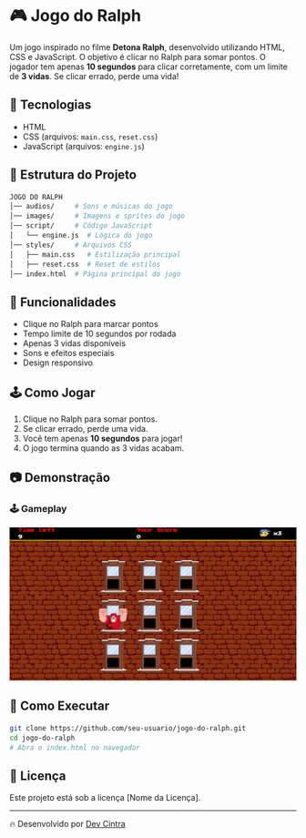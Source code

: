 # 🎮 Jogo do Ralph  

Um jogo inspirado no filme **Detona Ralph**, desenvolvido utilizando HTML, CSS e JavaScript. O objetivo é clicar no Ralph para somar pontos. O jogador tem apenas **10 segundos** para clicar corretamente, com um limite de **3 vidas**. Se clicar errado, perde uma vida!  

## 🚀 Tecnologias  

- HTML  
- CSS (arquivos: `main.css`, `reset.css`)  
- JavaScript (arquivos: `engine.js`)  

## 📂 Estrutura do Projeto  

```bash
JOGO DO RALPH
│── audios/     # Sons e músicas do jogo
│── images/     # Imagens e sprites do jogo
│── script/     # Código JavaScript
│   └── engine.js  # Lógica do jogo
│── styles/     # Arquivos CSS
│   ├── main.css   # Estilização principal
│   ├── reset.css  # Reset de estilos
│── index.html  # Página principal do jogo
```

## 📌 Funcionalidades  

- Clique no Ralph para marcar pontos  
- Tempo limite de 10 segundos por rodada  
- Apenas 3 vidas disponíveis  
- Sons e efeitos especiais  
- Design responsivo  

## 🕹 Como Jogar  

1. Clique no Ralph para somar pontos.  
2. Se clicar errado, perde uma vida.  
3. Você tem apenas **10 segundos** para jogar!  
4. O jogo termina quando as 3 vidas acabam.  

## 📷 Demonstração  

### 🕹 Gameplay  
![Gameplay](https://github.com/devcintra/Jogo-Detona-Ralph/blob/main/screenshot.png.png)
 

## 📂 Como Executar  

```bash
git clone https://github.com/seu-usuario/jogo-do-ralph.git
cd jogo-do-ralph
# Abra o index.html no navegador
```

## 📜 Licença  

Este projeto está sob a licença [Nome da Licença].  

---

🔥 Desenvolvido por [Dev Cintra](https://github.com/devcintra)  
